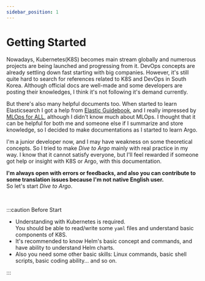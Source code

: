 ```yaml
---
sidebar_position: 1
---
```


# Getting Started

Nowadays, Kubernetes(K8S) becomes main stream globally and numerous projects are being launched and progressing from it. DevOps concepts are already settling down fast starting with big companies. However, it's still quite hard to search for references related to K8S and DevOps in South Korea. Although official docs are well-made and some developers are posting their knowledges, I think it's not following it's demand currently.

But there's also many helpful documents too. When started to learn Elasticsearch I got a help from [Elastic Guidebook][esbook], and I really impressed by [MLOps for ALL][mlops], although I didn't know much about MLOps. I thought that it can be helpful for both me and someone else if I summarize and store knowledge, so I decided to make documentations as I started to learn Argo.

I'm a junior developer now, and I may have weakness on some theoretical concepts. So I tried to make _Dive to Argo_ mainly with real practice in my way. I know that it cannot satisfy everyone, but I'll feel rewarded if someone got help or insight with K8S or Argo, with this documentation.

**I'm always open with errors or feedbacks, and also you can contribute to some translation issues because I'm not native English user.**  
So let's start _Dive to Argo_.

<br />

:::caution Before Start

- Understanding with Kubernetes is required.  
  You should be able to read/write some `yaml` files and understand basic components of K8S.
- It's recommended to know Helm's basic concept and commands, and have ability to understand Helm charts.
- Also you need some other basic skills: Linux commands, basic shell scripts, basic coding ability... and so on.

:::

[esbook]: https://esbook.kimjmin.net/
[mlops]: https://mlops-for-all.github.io/

<!--Re-edited on 231219-->
